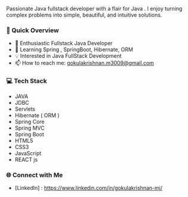 Passionate Java fullstack developer with a flair for Java . I enjoy turning complex problems into simple, beautiful, and intuitive solutions. 

### 🚀 Quick Overview

- 🔭 Enthusiastic Fullstack Java Developer
- 🌱 Learning Spring , SpringBoot, Hibernate, ORM
- 💡 Interested in Java FullStack Development
- 📫 How to reach me: gokulakrishnan.m3009@gmail.com

### 💻 Tech Stack
* JAVA
* JDBC
* Servlets
* Hibernate ( ORM )
* Spring Core
* Spring MVC
* Spring Boot
* HTML5
* CSS3
* JavaScript
* REACT js

### 🌐 Connect with Me

- [LinkedIn] : https://www.linkedin.com/in/gokulakrishnan-mj/
